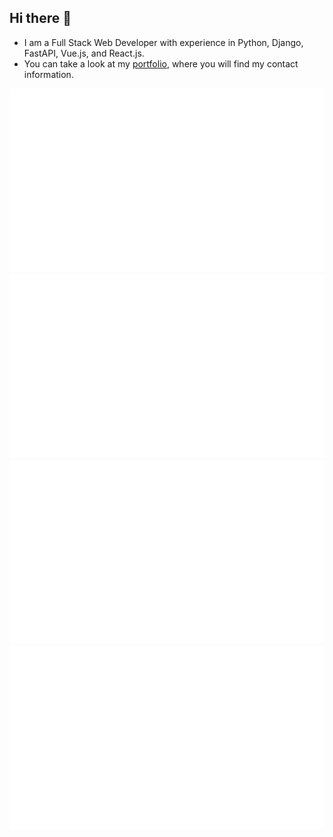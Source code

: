 ## Hi there 👋
- I am a Full Stack Web Developer with experience in Python, Django, FastAPI, Vue.js, and React.js.
- You can take a look at my [portfolio](http://korolev-oleg.github.io/portfolio-v2/), where you will find my contact information.
  
![](https://raw.githubusercontent.com/Korolev-Oleg/gh-stats/master/generated/overview.svg#gh-dark-mode-only)
![](https://raw.githubusercontent.com/Korolev-Oleg/gh-stats/master/generated/overview.svg#gh-light-mode-only)
![](https://raw.githubusercontent.com/Korolev-Oleg/gh-stats/master/generated/languages.svg#gh-dark-mode-only)
![](https://raw.githubusercontent.com/Korolev-Oleg/gh-stats/master/generated/languages.svg#gh-light-mode-only)
